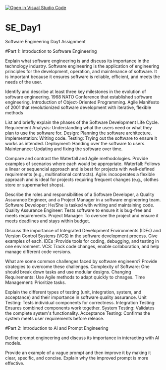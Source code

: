 [![Open in Visual Studio Code](https://classroom.github.com/assets/open-in-vscode-2e0aaae1b6195c2367325f4f02e2d04e9abb55f0b24a779b69b11b9e10269abc.svg)](https://classroom.github.com/online_ide?assignment_repo_id=15588000&assignment_repo_type=AssignmentRepo)
# SE_Day1
Software Engineering Day1 Assignment

#Part 1: Introduction to Software Engineering

Explain what software engineering is and discuss its importance in the technology industry.
Software engineering is the application of engineering principles for the development, operation, and maintenance of software. It is important because it ensures software is reliable, efficient, and meets the needs of the user.

Identify and describe at least three key milestones in the evolution of software engineering.
1968 NATO Conference that established software engineering.
Introduction of Object-Oriented Programming.
Agile Manifesto of 2001 that revolutionized software development with iterative, flexible methods

List and briefly explain the phases of the Software Development Life Cycle.
Requirement Analysis: Understanding what the users need or what they plan to use the software for.
Design: Planning the software architecture.
Implementation: Writing code.
Testing: Trying out the software to ensure it works as intended.
Deployment: Handing over the software to users.
Maintenance: Updating and fixing the software over time.

Compare and contrast the Waterfall and Agile methodologies. Provide examples of scenarios where each would be appropriate.
Waterfall: Follows a linear or sequencial approach and is best for projects with well-defined requirements (e.g., multinational contracts).
Agile: incooperates a flexible approach and is  ideal for projects requiring frequent changes (e.g.,  clothes store or supermarket shops).

Describe the roles and responsibilities of a Software Developer, a Quality Assurance Engineer, and a Project Manager in a software engineering team.
Software Developer: He/She is tasked with writing and maintaining code.
Quality Assurance Engineer: Tests software to ensure it is bug-free and meets requirements.
Project Manager: To oversee the project and ensure it meets deadlines and stays within budget.

Discuss the importance of Integrated Development Environments (IDEs) and Version Control Systems (VCS) in the software development process. Give examples of each.
IDEs :Provide tools for coding, debugging, and testing in one environment.
VCS: Track code changes, enable collaboration, and help manage different code versions.

What are some common challenges faced by software engineers? Provide strategies to overcome these challenges.
Complexity of Software: One should break down tasks and use modular designs.
Changing Requirements: Use Agile methods to adapt quickly to chnages.
Time Management: Prioritize tasks.

Explain the different types of testing (unit, integration, system, and acceptance) and their importance in software quality assurance.
Unit Testing: Tests individual components for correctness.
Integration Testing: Ensures combined components work together.
System Testing: Validates the complete system's functionality.
Acceptance Testing: Confirms the system meets user requirements before release.


#Part 2: Introduction to AI and Prompt Engineering


Define prompt engineering and discuss its importance in interacting with AI models.


Provide an example of a vague prompt and then improve it by making it clear, specific, and concise. Explain why the improved prompt is more effective.
